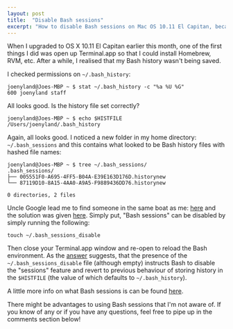 ```yaml
---
layout: post
title:  "Disable Bash sessions"
excerpt: "How to disable Bash sessions on Mac OS 10.11 El Capitan, because it's useless."
---
```


When I upgraded to OS X 10.11 El Capitan earlier this month, one of the first things I did was open up Terminal.app so 
that I could install Homebrew, RVM, etc. After a while, I realised that my Bash history wasn't being saved.

I checked permissions on `~/.bash_history`:

    joenyland@Joes-MBP ~ $ stat ~/.bash_history -c "%a %U %G"
    600 joenyland staff

All looks good. Is the history file set correctly?

    joenyland@Joes-MBP ~ $ echo $HISTFILE
    /Users/joenyland/.bash_history

Again, all looks good. I noticed a new folder in my home directory: `~/.bash_sessions` and this contains what looked to 
be Bash history files with hashed file names:

    joenyland@Joes-MBP ~ $ tree ~/.bash_sessions/
    .bash_sessions/
    ├── 005551F0-A695-4FF5-B04A-E39E163D176D.historynew
    └── 87119D10-8A15-4AA0-A9A5-F9889436DD76.historynew
    
    0 directories, 2 files

Uncle Google lead me to find someone in the same boat as me: [here][1] and the solution was given [here][2]. Simply 
put, "Bash sessions" can be disabled by simply running the following:

    touch ~/.bash_sessions_disable
    
Then close your Terminal.app window and re-open to reload the Bash environment. As the [answer][2] suggests, that the 
presence of the `~/.bash_sessions_disable` file (although empty) instructs Bash to disable the "sessions" feature and 
revert to previous behaviour of storing history in the `$HISTFILE` (the value of which defaults to `~/.bash_history`).

A little more info on what Bash sessions is can be found [here][3].

There might be advantages to using Bash sessions that I'm not aware of. If you know of any or if you have any 
questions, feel free to pipe up in the comments section below!

[1]: http://stackoverflow.com/q/32418438/1788943
[2]: http://stackoverflow.com/a/32418439/1788943
[3]: https://www.reddit.com/r/osx/comments/397uep/changes_to_bash_sessions_and_terminal_in_el/
